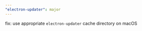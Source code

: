 ```yaml
---
"electron-updater": major
---
```


fix: use appropriate `electron-updater` cache directory on macOS
